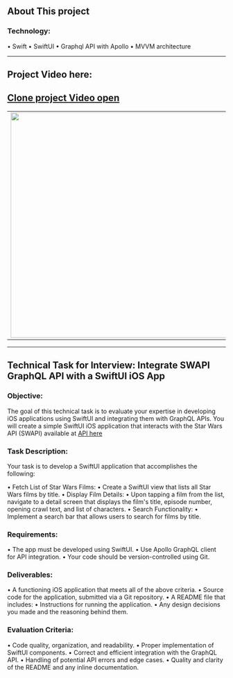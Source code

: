 ## About This project

### Technology:
  • Swift
  • SwiftUI
  • Graphql API with Apollo
  • MVVM architecture

---
## Project Video here:
[Clone project Video open](https://drive.google.com/file/d/1GrInjFLWQzdo-lyQ2XhmpdzRYrwYsUKs/view?usp=sharing)
---
<table>
  <tr>
  <td><img src="https://github.com/user-attachments/assets/650209df-e810-4231-8ea5-8db2ae80d029" height=520></td>
  <td><img src="https://github.com/user-attachments/assets/ca56201f-db23-411e-a2bb-d544e481755b" height=520></td>
  <td><img src="https://github.com/user-attachments/assets/b7a9e060-5753-4a50-8e54-95c75189e7ef" height=520></td>
  <td><img src="https://github.com/user-attachments/assets/d4b9eb71-e42b-47c4-908b-8b68d8e81983" height=520></td>
  <td><img src="https://github.com/user-attachments/assets/5b808ae5-18f7-4000-b0d0-5fe93b11f49a" height=520></td>
  </tr>
 </table>

---
## Technical Task for Interview: Integrate SWAPI GraphQL API with a SwiftUI iOS App

### Objective:
The goal of this technical task is to evaluate your expertise in developing iOS applications using SwiftUI and integrating them with GraphQL APIs. 
You will create a simple SwiftUI iOS application that interacts with the Star Wars API (SWAPI) available at [API here](https://swapi-graphql.netlify.app/.netlify/functions/index.)

### Task Description:
  Your task is to develop a SwiftUI application that accomplishes the following:

  • Fetch List of Star Wars Films:
  • Create a SwiftUI view that lists all Star Wars films by title.
  • Display Film Details:
  • Upon tapping a film from the list, navigate to a detail screen that displays the film's title, episode number, opening crawl text, and list of characters.
  • Search Functionality:
  • Implement a search bar that allows users to search for films by title.

### Requirements:
  • The app must be developed using SwiftUI.
  • Use Apollo GraphQL client for API integration.
  • Your code should be version-controlled using Git.


### Deliverables:
  • A functioning iOS application that meets all of the above criteria.
  • Source code for the application, submitted via a Git repository.
  • A README file that includes:
  • Instructions for running the application.
  • Any design decisions you made and the reasoning behind them.



### Evaluation Criteria:
  • Code quality, organization, and readability.
  • Proper implementation of SwiftUI components.
  • Correct and efficient integration with the GraphQL API.
  • Handling of potential API errors and edge cases.
  • Quality and clarity of the README and any inline documentation.

